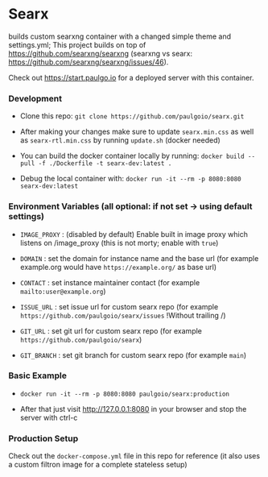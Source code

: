 # Searx

builds custom searxng container with a changed simple theme and settings.yml; This project builds on top of https://github.com/searxng/searxng (searxng vs searx: https://github.com/searxng/searxng/issues/46).

Check out https://start.paulgo.io for a deployed server with this container.



### Development

* Clone this repo: ```git clone https://github.com/paulgoio/searx.git```

* After making your changes make sure to update `searx.min.css` as well as `searx-rtl.min.css` by running `update.sh` (docker needed)

* You can build the docker container locally by running: ```docker build --pull -f ./Dockerfile -t searx-dev:latest .```

* Debug the local container with: ```docker run -it --rm -p 8080:8080 searx-dev:latest```



### Environment Variables (all optional: if not set -> using default settings)

* ```IMAGE_PROXY``` : (disabled by default) Enable built in image proxy which listens on /image_proxy (this is not morty; enable with `true`)

* ```DOMAIN``` : set the domain for instance name and the base url (for example example.org would have `https://example.org/` as base url)

* ```CONTACT``` : set instance maintainer contact (for example `mailto:user@example.org`)

* ```ISSUE_URL``` : set issue url for custom searx repo (for example `https://github.com/paulgoio/searx/issues` !Without trailing /)

* ```GIT_URL``` : set git url for custom searx repo (for example `https://github.com/paulgoio/searx`)

* ```GIT_BRANCH``` : set git branch for custom searx repo (for example `main`)



### Basic Example

* ```docker run -it --rm -p 8080:8080 paulgoio/searx:production```

* After that just visit http://127.0.0.1:8080 in your browser and stop the server with ctrl-c



### Production Setup

Check out the `docker-compose.yml` file in this repo for reference (it also uses a custom filtron image for a complete stateless setup)
